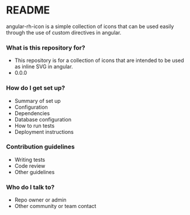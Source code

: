# README #

angular-rh-icon is a simple collection of icons that can be used easily through the use of custom directives in angular.

### What is this repository for? ###

* This repository is for a collection of icons that are intended to be used as inline SVG in angular.
* 0.0.0

### How do I get set up? ###

* Summary of set up
* Configuration
* Dependencies
* Database configuration
* How to run tests
* Deployment instructions

### Contribution guidelines ###

* Writing tests
* Code review
* Other guidelines

### Who do I talk to? ###

* Repo owner or admin
* Other community or team contact